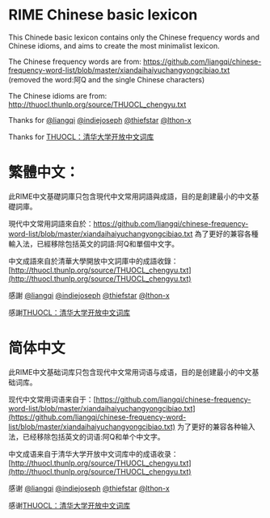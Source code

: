 # RIME Chinese basic lexicon

This Chinede basic lexicon contains only the Chinese frequency words and Chinese idioms, and aims to create the most minimalist lexicon.

The Chinese frequency words are from: https://github.com/liangqi/chinese-frequency-word-list/blob/master/xiandaihaiyuchangyongcibiao.txt (removed the word:阿Q and the single Chinese characters)

The Chinese idioms are from: http://thuocl.thunlp.org/source/THUOCL_chengyu.txt

Thanks for [@liangqi](https://github.com/liangqi) [@indiejoseph](https://github.com/indiejoseph) [@thiefstar](https://github.com/thiefstar) [@lthon-x](https://github.com/lthon-x)

Thanks for [THUOCL：清华大学开放中文词库](http://thuocl.thunlp.org/)

# 繁體中文：
此RIME中文基礎詞庫只包含現代中文常用詞語與成語，目的是創建最小的中文基礎詞庫。

現代中文常用詞語來自於：https://github.com/liangqi/chinese-frequency-word-list/blob/master/xiandaihaiyuchangyongcibiao.txt 為了更好的兼容各種輸入法，已經移除包括英文的詞語:阿Q和單個中文字。

中文成語來自於清華大學開放中文詞庫中的成語收錄：[http://thuocl.thunlp.org/source/THUOCL_chengyu.txt](http://thuocl.thunlp.org/source/THUOCL_chengyu.txt)

感謝 [@liangqi](https://github.com/liangqi) [@indiejoseph](https://github.com/indiejoseph) [@thiefstar](https://github.com/thiefstar) [@lthon-x](https://github.com/lthon-x)

感謝[THUOCL：清华大学开放中文词库](http://thuocl.thunlp.org/)

# 简体中文
此RIME中文基础词库只包含现代中文常用词语与成语，目的是创建最小的中文基础词库。

现代中文常用词语来自于：[https://github.com/liangqi/chinese-frequency-word-list/blob/master/xiandaihaiyuchangyongcibiao.txt](https://github.com/liangqi/chinese-frequency-word-list/blob/master/xiandaihaiyuchangyongcibiao.txt) 为了更好的兼容各种输入法，已经移除包括英文的词语:阿Q和单个中文字。

中文成语来自于清华大学开放中文词库中的成语收录：[http://thuocl.thunlp.org/source/THUOCL_chengyu.txt](http://thuocl.thunlp.org/source/THUOCL_chengyu.txt)

感谢 [@liangqi](https://github.com/liangqi) [@indiejoseph](https://github.com/indiejoseph) [@thiefstar](https://github.com/thiefstar) [@lthon-x](https://github.com/lthon-x)

感谢[THUOCL：清华大学开放中文词库](http://thuocl.thunlp.org/)
